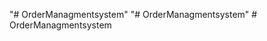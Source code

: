 "# OrderManagmentsystem" 
"# OrderManagmentsystem" 
#   O r d e r M a n a g m e n t s y s t e m  
 